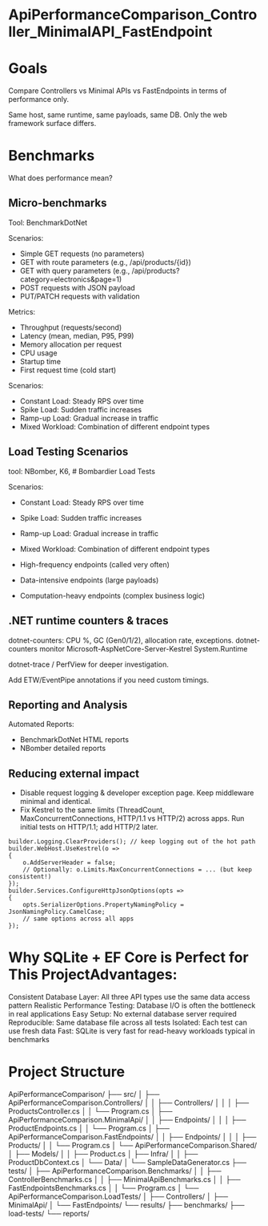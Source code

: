 # ApiPerformanceComparison_Controller_MinimalAPI_FastEndpoint

# Goals

Compare Controllers vs Minimal APIs vs FastEndpoints in terms of performance only.

Same host, same runtime, same payloads, same DB. Only the web framework surface differs.

# Benchmarks

What does performance mean?

## Micro-benchmarks

Tool: BenchmarkDotNet

Scenarios:

- Simple GET requests (no parameters)
- GET with route parameters (e.g., /api/products/{id})
- GET with query parameters (e.g., /api/products?category=electronics&page=1)
- POST requests with JSON payload
- PUT/PATCH requests with validation

Metrics:

- Throughput (requests/second)
- Latency (mean, median, P95, P99)
- Memory allocation per request
- CPU usage
- Startup time
- First request time (cold start)

Scenarios:

- Constant Load: Steady RPS over time
- Spike Load: Sudden traffic increases
- Ramp-up Load: Gradual increase in traffic
- Mixed Workload: Combination of different endpoint types

## Load Testing Scenarios

tool: NBomber, K6, # Bombardier Load Tests

Scenarios:

- Constant Load: Steady RPS over time
- Spike Load: Sudden traffic increases
- Ramp-up Load: Gradual increase in traffic
- Mixed Workload: Combination of different endpoint types

- High-frequency endpoints (called very often)
- Data-intensive endpoints (large payloads)
- Computation-heavy endpoints (complex business logic)

## .NET runtime counters & traces

dotnet-counters: CPU %, GC (Gen0/1/2), allocation rate, exceptions.
dotnet-counters monitor Microsoft-AspNetCore-Server-Kestrel System.Runtime

dotnet-trace / PerfView for deeper investigation.

Add ETW/EventPipe annotations if you need custom timings.

## Reporting and Analysis

Automated Reports:

- BenchmarkDotNet HTML reports
- NBomber detailed reports

## Reducing external impact

- Disable request logging & developer exception page. Keep middleware minimal and identical.
- Fix Kestrel to the same limits (ThreadCount, MaxConcurrentConnections, HTTP/1.1 vs HTTP/2) across apps. Run initial tests on HTTP/1.1; add HTTP/2 later.

```
builder.Logging.ClearProviders(); // keep logging out of the hot path
builder.WebHost.UseKestrel(o =>
{
    o.AddServerHeader = false;
    // Optionally: o.Limits.MaxConcurrentConnections = ... (but keep consistent!)
});
builder.Services.ConfigureHttpJsonOptions(opts =>
{
    opts.SerializerOptions.PropertyNamingPolicy = JsonNamingPolicy.CamelCase;
    // same options across all apps
});
```

# Why SQLite + EF Core is Perfect for This ProjectAdvantages:

Consistent Database Layer: All three API types use the same data access pattern
Realistic Performance Testing: Database I/O is often the bottleneck in real applications
Easy Setup: No external database server required
Reproducible: Same database file across all tests
Isolated: Each test can use fresh data
Fast: SQLite is very fast for read-heavy workloads typical in benchmarks

# Project Structure

ApiPerformanceComparison/
├── src/
│ ├── ApiPerformanceComparison.Controllers/
│ │ ├── Controllers/
│ │ │ ├── ProductsController.cs
│ │ └── Program.cs
│ ├── ApiPerformanceComparison.MinimalApi/
│ │ ├── Endpoints/
│ │ │ ├── ProductEndpoints.cs
│ │ └── Program.cs
│ ├── ApiPerformanceComparison.FastEndpoints/
│ │ ├── Endpoints/
│ │ │ ├── Products/
│ │ └── Program.cs
│ └── ApiPerformanceComparison.Shared/
│ ├── Models/
│ │ ├── Product.cs
│ ├── Infra/
│ │ ├── ProductDbContext.cs
│ └── Data/
│ └── SampleDataGenerator.cs
├── tests/
│ ├── ApiPerformanceComparison.Benchmarks/
│ │ ├── ControllerBenchmarks.cs
│ │ ├── MinimalApiBenchmarks.cs
│ │ ├── FastEndpointsBenchmarks.cs
│ │ └── Program.cs
│ └── ApiPerformanceComparison.LoadTests/
│ ├── Controllers/
│ ├── MinimalApi/
│ └── FastEndpoints/
└── results/
├── benchmarks/
├── load-tests/
└── reports/
